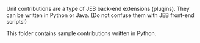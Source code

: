 Unit contributions are a type of JEB back-end extensions (plugins). They can be written in Python or Java.
(Do not confuse them with JEB front-end scripts!)

This folder contains sample contributions written in Python.
